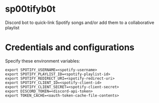 # sp00tifyb0t
Discord bot to quick-link Spotify songs and/or add them to a collaborative playlist

# Credentials and configurations
Specify these environment variables:

```
export SPOTIFY_USERNAME=<spotify-username>
export SPOTIFY_PLAYLIST_ID=<spotify-playlist-id>
export SPOTIFY_REDIRECT_URI=<spotify-redirect-uri>
export SPOTIFY_CLIENT_ID=<spotify-client-id>
export SPOTIFY_CLIENT_SECRET=<spotify-client-secret>
export DISCORD_TOKEN=<discord-api-token>
export TOKEN_CACHE=<oauth-token-cache-file-contents>
```

